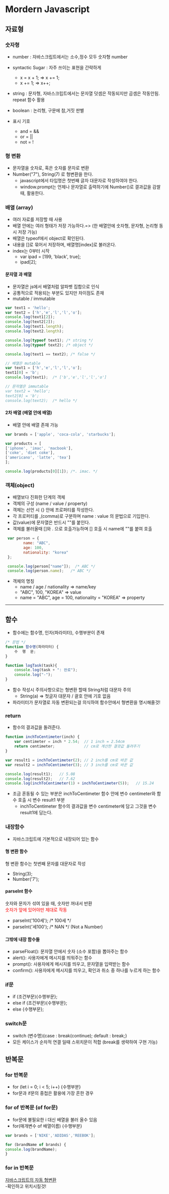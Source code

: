 # Mordern Javascript

## 자료형

### 숫자형

- number : 자바스크립트에서는 소수,정수 모두 숫자형 number
- syntactic Sugar : 자주 쓰이는 표현을 간략하게
    - x = x + 1;  => x += 1;
    - x += 1; => x++;

- string : 문자형, 자바스크립트에서는 문자열 덧셈은 작동되지만 곱셈은 작동안됨. repeat 함수 활용

- boolean : 논리형, 구문에 참,거짓 판별
- 표시 기호
    - and = &&
    - or = ||
    - not = !

### 형 변환

- 문자열을 숫자로, 혹은 숫자를 문자로 변환
- Number("7"), String(7) 로 형변환을 한다.
    - javascript에서 타입명은 첫번째 글자 대문자로 작성하여야 한다.
    - window.prompt는 언제나 문자열로 출력하기에 Number()로 결과값을 감쌀때, 활용한다.

### 배열 (array)

- 여러 자료를 저장할 때 사용
- 배열 안에는 여러 형태가 저장 가능하다.=> (한 배열안에 숫자형, 문자형, 논리형 동시 저장 가능)
- 배열은 typeof에서 object로 확인된다.
- 내용을 []로 묶어서 저장하며, 배열명[index]로 불러온다.
- index는 0부터 시작
    - var ipad = [199, 'black', true];
    - ipad[2];

#### 문자열 과 배열

- 문자열은 js에서 배열처럼 알파벳 집합으로 인식
- 공통적으로 적용되는 부분도 있지만 차이점도 존재
- mutable / immutable

```javascript
var text1 = 'hello';
var text2 = ['h','e','l','l','o'];
console.log(text1[2]);
console.log(text2[2]);
console.log(text1.length);
console.log(text2.length);

console.log(typeof text1); /* string */
console.log(typeof text2); /* object */

console.log(text1 == text2); /* false */

// 배열은 mutable
var text1 = ['h','e','l','l','o'];
text1[0] = 'b';
console.log(text1);  /* ['b','e','l','l','o']

// 문자열은 immutable
var text2 = 'hello';
text2[0] = 'b';
console.log(text2);  /* hello */
```

#### 2차 배열 (배열 안에 배열)

- 배열 안에 배열 존재 가능

```javascript
var brands = ['apple', 'coca-cola', 'starbucks'];

var products = [
['iphone', 'imac', 'macbook'],
['coke', 'diet coke'],
['americano', 'latte', 'tea']
];

console.log(products[0][1]); /*. imac. */
```

### 객체(object)

- 배열보다 진화한 단계의 객체
- 객체의 구성 (name / value / property)
- 객체는 선언 시 {} 안에 프로퍼티를 작성한다.
- 각 프로퍼티를 ,(comma)로 구분하며 name : value 의 문법으로 기입한다.
- 값(value)에 문자열은 반드시 ""를 붙인다.
- 객체를 불러올때 []와 . 으로 호출가능하며 [] 호출 시 name에 ""를 붙여 호출

```javascript
 var person = {
        name: "ABC",
        age: 100,
        nationality: "korea"
 };  

 console.log(person["name"]);  /* ABC */
 console.log(person.name);   /* ABC */

 ```

- 객체의 명칭
    - name / age / nationality => name/key
    - "ABC", 100, "KOREA" => value
    - name = "ABC", age = 100, nationality = "KOREA" => property

___

## 함수

- 함수에는 함수명, 인자(파라미터), 수행부분이 존재

```javascript
/* 문법 */
function 함수명(파라미터) {
    수  행  문;
}

function logTask(task){
    console.log(task + ": 완료");
    console.log("-");
}
```

- 함수 작성시 주의사항으로는 형변환 할때 String처럼 대문자 주의
    - String(a) => 첫글자 대문자 / 괄호 안에 기호 없음
- 파라미터가 문자열로 자동 변환되는걸 의식하여 함수안에서 형변환을 명시해줄것!

### return

- 함수의 결과값을 돌려준다.

```javascript
function inchToCentimeter(inch) {
    var centimeter = inch * 2.54;  // 1 inch = 2.54cm
    return centimeter;             // cm로 계산한 결괏값 돌려주기
}

var result1 = inchToCentimeter(2); // 2 inch를 cm로 바꾼 값
var result2 = inchToCentimeter(3); // 3 inch를 cm로 바꾼 값

console.log(result1);   // 5.08
console.log(result2);   // 7.62
console.log(inchToCentimeter(1) + inchToCentimeter(5));   // 15.24
```

- 조금 혼동될 수 있는 부분은 inchToCentimeter 함수 안에 변수 centimeter와 함수 호출 시 변수 result1 부분
    - inchToCentimeter 함수의 결과값을 변수 centimeter에 담고 그것을 변수 result1에 담는다.

### 내장함수

- 자바스크립트에 기본적으로 내장되어 있는 함수

#### 형 변환 함수

형 변환 함수는 첫번째 문자를 대문자로 작성

- String(3);
- Number('7');

#### parseInt 함수

숫자와 문자가 섞여 있을 때, 숫자만 꺼내서 반환  
<span style="color:red">숫자가 앞에 있어야만 제대로 작동</span>

- parseInt('100세');    /*  100세  */
- parseInt('세100');    /*  NAN  */ (Not a Number)

#### 그밖에 내장 함수들

- parseFloat(): 문자열 안에서 숫자 (소수 포함)을 뽑아주는 함수
- alert(): 사용자에게 메시지를 띄워주는 함수
- prompt(): 사용자에게 메시지를 띄우고, 문자열을 입력받는 함수
- confirm(): 사용자에게 메시지를 띄우고, 확인과 취소 중 하나를 누르게 하는 함수

### if문

- if (조건부문){수행부문};
- else if (조건부문){수행부문};
- else {수행부문};

### switch문

- switch (변수명){case : break(continue); default : break;}
- 모든 케이스가 순차적 연결 일때 스위치문이 적합 (break를 생략하여 구현 가능)

## 반복문

### for 반복문

- for (let i = 0; i < 5; i++) {수행부분}
- for문과 if문의 중첩은 활용에 가장 흔한 경우

### for of 반복문 (of for문)

- for문에 불필요한 i 대신 배열을 불러 올수 있음
- for(매개변수 of 배열이름) {수행부분}

```javascript
var brands = ['NIKE','ADIDAS','REEBOK'];

for (brandName of brands) {
console.log(brandName);
}
```

### for in 반복문

[자바스크립트의 자동 형변환](https://velog.io/@jakeseo_me/%EC%9E%90%EB%B0%94%EC%8A%A4%ED%81%AC%EB%A6%BD%ED%8A%B8-%EA%B0%9C%EB%B0%9C%EC%9E%90%EB%9D%BC%EB%A9%B4-%EC%95%8C%EC%95%84%EC%95%BC-%ED%95%A0-33%EA%B0%80%EC%A7%80-%EA%B0%9C%EB%85%90-4-%EC%95%94%EB%AC%B5%EC%A0%81-%ED%83%80%EC%9E%85-%EB%B3%80%ED%99%98-%EB%B2%88%EC%97%AD)  
-확인하고 위치시킬것!